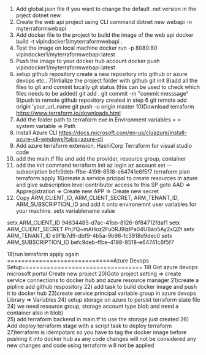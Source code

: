 1) Add global.json file if you want to change the default .net version in the prject
   dotnet new
2) Create the web api project using CLI command
   dotnet new webapi -n myterraformwebapi
3) Add docker file to the project to build the image of the web api
   docker build -t vipindocker1/myterraformwebapi .
4) Test the image on local machine
   docker run -p 8080:80 vipindocker1/myterraformwebapi:latest
5) Push the image to your docker hub account
docker push vipindocker1/myterraformwebapi:latest
6) setup github repository
   create a new repository into github or azure devops etc..
7)Intialize the project folder with github
   git init
8)add all the files to git and commit locally
   git status (this can be used to check which files needs to be added)
   git add .
   git commit -m "commit messsage"
9)push to remote github repository created in step 6
   git remote add origin 'your_url_name 
   git push -u origin master
10)Download terraform https://www.terraform.io/downloads.html
11) Add the folder path to terraform exe in Environment variables  = > system variable => Path
12) Install Azure CLI https://docs.microsoft.com/en-us/cli/azure/install-azure-cli-windows?tabs=azure-cli
13) Add azure terraform extension, HashiCorp Terraform for visual studio code
14) add the main.tf file and add the provider, resource group, container
15) add the init command 
terraform init
az login 
az account set --subscription befc9deb-ffbe-4198-8518-e64741c6f5f7
terraform plan
terraform apply
16)create a service pricipal to create resources in azure and give subscription level contributor access to this SP
goto AAD => Appregistration => Create new APP => Create new secret
17) Copy ARM_CLIENT_ID, ARM_CLIENT_SECRET, ARM_TENANT_ID, ARM_SUBSCRIPTION_ID and add it onto environemnt user variables for your machine. 
setx variablename value

setx ARM_CLIENT_ID 94834485-d7ac-41bb-8126-8f84712fdaf1
setx ARM_CLIENT_SECRET Phj7Q~mAHoz2Fu0RJ9izlPa04UBao5Ay2xQZt
setx ARM_TENANT_ID e9f1b7d9-dbf9-4b5a-9b98-fc3918d9dec0
setx ARM_SUBSCRIPTION_ID befc9deb-ffbe-4198-8518-e64741c6f5f7

18)run terraform apply again
==============================Azure Devops Setup==================================
19) Got azure devops microsoft portal Create new project 
20)Goto project setting => create service connections to docker hub and azure resource manager
21)create a pipline add github respository
22) add task to build docker image  and push it to docker hub
23)create service principal variable group in azure devops Library => Variables
24) setup storage on azure to persist terraform state file 
24) we need resource group, storage account type blob and need a container also in blob)  
25) add terraform backend in main.tf to use the storage just created
26) Add deploy terraform stage with a script task to deploy terraform
27)terraform is idempotant so you have to tag the docker image before pushing it into docker hub as any code changes will not be considered any new changes and code using terraform will not be applied